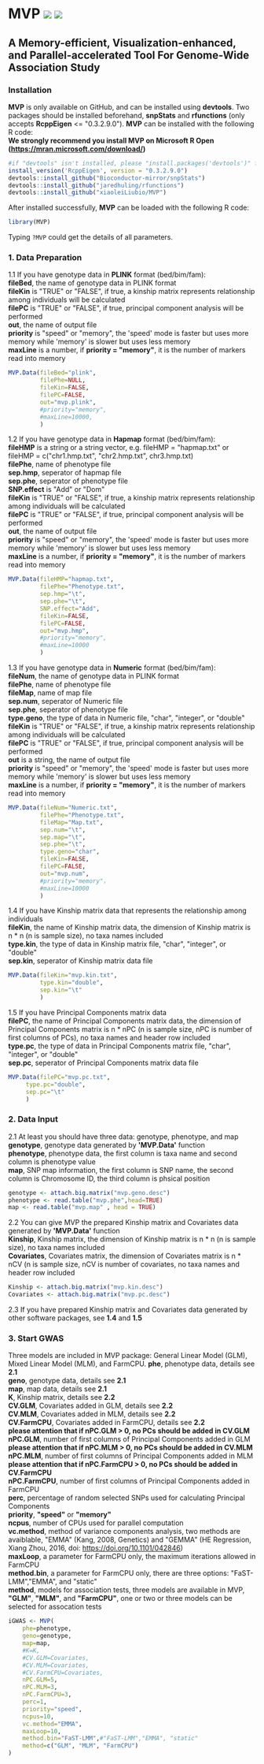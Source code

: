 # MVP [![](https://img.shields.io/badge/Issues-1%2B-brightgreen.svg)](https://github.com/XiaoleiLiuBio/MVP/issues) [![](https://img.shields.io/badge/Release-v1.0.1-blue.svg)](https://github.com/XiaoleiLiuBio/MVP/commits/master)
## A Memory-efficient, Visualization-enhanced, and Parallel-accelerated Tool For Genome-Wide Association Study
### Installation
**MVP** is only available on GitHub, and can be installed using **devtools**. Two packages should be installed beforehand, **snpStats** and **rfunctions** (only accepts **RcppEigen** <= "0.3.2.9.0"). **MVP** can be installed with the following R code:<br>
**We strongly recommend you install MVP on Microsoft R Open (https://mran.microsoft.com/download/)**<br>
```r
#if "devtools" isn't installed, please "install.packages('devtools')" first.
install_version('RcppEigen', version = "0.3.2.9.0")
devtools::install_github("Bioconductor-mirror/snpStats")
devtools::install_github("jaredhuling/rfunctions")
devtools::install_github("xiaoleiLiubio/MVP")
```
After installed successfully, **MVP** can be loaded with the following R code:
```r
library(MVP)
```
Typing ```?MVP``` could get the details of all parameters.

### 1. Data Preparation

1.1 If you have genotype data in **PLINK** format (bed/bim/fam):<br>
**fileBed**, the name of genotype data in PLINK format<br>
**fileKin** is "TRUE" or "FALSE", if true, a kinship matrix represents relationship among individuals will be calculated<br>
**filePC** is "TRUE" or "FALSE", if true, principal component analysis will be performed<br>
**out**, the name of output file<br>
**priority** is "speed" or "memory", the 'speed' mode is faster but uses more memory while 'memory' is slower but uses less memory<br>
**maxLine** is a number, if **priority = "memory"**, it is the number of markers read into memory<br>
```r
MVP.Data(fileBed="plink",
         filePhe=NULL,
         fileKin=FALSE,
         filePC=FALSE,
         out="mvp.plink",         
         #priority="memory",
         #maxLine=10000,
         )
```
1.2 If you have genotype data in **Hapmap** format (bed/bim/fam):<br>
**fileHMP** is a string or a string vector, e.g. fileHMP = "hapmap.txt" or fileHMP = c("chr1.hmp.txt", "chr2.hmp.txt", chr3.hmp.txt)<br>
**filePhe**, name of phenotype file<br>
**sep.hmp**, seperator of hapmap file<br>
**sep.phe**, seperator of phenotype file<br>
**SNP.effect** is "Add" or "Dom"<br>
**fileKin** is "TRUE" or "FALSE", if true, a kinship matrix represents relationship among individuals will be calculated<br>
**filePC** is "TRUE" or "FALSE", if true, principal component analysis will be performed<br>
**out**, the name of output file<br>
**priority** is "speed" or "memory", the 'speed' mode is faster but uses more memory while 'memory' is slower but uses less memory<br>
**maxLine** is a number, if **priority = "memory"**, it is the number of markers read into memory<br>
```r
MVP.Data(fileHMP="hapmap.txt",
         filePhe="Phenotype.txt",
         sep.hmp="\t",
         sep.phe="\t",
         SNP.effect="Add",
         fileKin=FALSE,
         filePC=FALSE,
         out="mvp.hmp",
         #priority="memory",
         #maxLine=10000
         )
```
1.3 If you have genotype data in **Numeric** format (bed/bim/fam):<br>
**fileNum**, the name of genotype data in PLINK format<br>
**filePhe**, name of phenotype file<br>
**fileMap**, name of map file<br>
**sep.num**, seperator of Numeric file<br>
**sep.phe**, seperator of phenotype file<br>
**type.geno**, the type of data in Numeric file, "char", "integer", or "double"<br>
**fileKin** is "TRUE" or "FALSE", if true, a kinship matrix represents relationship among individuals will be calculated<br>
**filePC** is "TRUE" or "FALSE", if true, principal component analysis will be performed<br>
**out** is a string, the name of output file<br>
**priority** is "speed" or "memory", the 'speed' mode is faster but uses more memory while 'memory' is slower but uses less memory<br>
**maxLine** is a number, if **priority = "memory"**, it is the number of markers read into memory<br>
```r
MVP.Data(fileNum="Numeric.txt",
         filePhe="Phenotype.txt",
         fileMap="Map.txt",
         sep.num="\t",
         sep.map="\t", 
         sep.phe="\t",
         type.geno="char",
         fileKin=FALSE,
         filePC=FALSE,
         out="mvp.num",
         #priority="memory"，
         #maxLine=10000
         )
```
1.4 If you have Kinship matrix data that represents the relationship among individuals<br>
**fileKin**, the name of Kinship matrix data, the dimension of Kinship matrix is n * n (n is sample size), no taxa names included<br>
**type.kin**, the type of data in Kinship matrix file, "char", "integer", or "double"<br>
**sep.kin**, seperator of Kinship matrix data file<br>
```r
MVP.Data(fileKin="mvp.kin.txt", 
         type.kin="double",
         sep.kin="\t"
         )
```
1.5 If you have Principal Components matrix data<br>
**filePC**, the name of Principal Components matrix data, the dimension of Principal Components matrix is n * nPC (n is sample size, nPC is number of first columns of PCs), no taxa names and header row included<br>
**type.pc**, the type of data in Principal Components matrix file, "char", "integer", or "double"<br>
**sep.pc**, seperator of Principal Components matrix data file<br>
```r
MVP.Data(filePC="mvp.pc.txt", 
     type.pc="double",
     sep.pc="\t"
     )
```

### 2. Data Input

2.1 At least you should have three data: genotype, phenotype, and map<br>
**genotype**, genotype data generated by **'MVP.Data'** function<br>
**phenotype**, phenotype data, the first column is taxa name and second column is phenotype value<br>
**map**, SNP map information, the first column is SNP name, the second column is Chromosome ID, the third column is phsical position<br>
```r
genotype <- attach.big.matrix("mvp.geno.desc")
phenotype <- read.table("mvp.phe",head=TRUE)
map <- read.table("mvp.map" , head = TRUE)
```
2.2 You can give MVP the prepared Kinship matrix and Covariates data generated by **'MVP.Data'** function<br>
**Kinship**, Kinship matrix, the dimension of Kinship matrix is n * n (n is sample size), no taxa names included<br>
**Covariates**, Covariates matrix, the dimension of Covariates matrix is n * nCV (n is sample size, nCV is number of covariates, no taxa names and header row included<br>
```r
Kinship <- attach.big.matrix("mvp.kin.desc")
Covariates <- attach.big.matrix("mvp.pc.desc")
```
2.3 If you have prepared Kinship matrix and Covariates data generated by other software packages, see **1.4** and **1.5**<br>

### 3. Start GWAS

Three models are included in MVP package: General Linear Model (GLM), Mixed Linear Model (MLM), and FarmCPU.
**phe**, phenotype data, details see **2.1**<br>
**geno**, genotype data, details see **2.1**<br>
**map**, map data, details see **2.1**<br>
**K**, Kinship matrix, details see **2.2**<br>
**CV.GLM**, Covariates added in GLM, details see **2.2**<br>
**CV.MLM**, Covariates added in MLM, details see **2.2**<br>
**CV.FarmCPU**, Covariates added in FarmCPU, details see **2.2**<br>
**please attention that if nPC.GLM > 0, no PCs should be added in CV.GLM**<br>
**nPC.GLM**, number of first columns of Principal Components added in GLM<br>
**please attention that if nPC.MLM > 0, no PCs should be added in CV.MLM**<br>
**nPC.MLM**, number of first columns of Principal Components added in MLM<br>
**please attention that if nPC.FarmCPU > 0, no PCs should be added in CV.FarmCPU**<br>
**nPC.FarmCPU**, number of first columns of Principal Components added in FarmCPU<br>
**perc**, percentage of random selected SNPs used for calculating Principal Components<br>
**priority**, **"speed"** or **"memory"**<br>
**ncpus**, number of CPUs used for parallel computation<br>
**vc.method**, method of variance components analysis, two methods are avaiblable, "EMMA" (Kang, 2008, Genetics) and "GEMMA" (HE Regression, Xiang Zhou, 2016, doi: https://doi.org/10.1101/042846)<br>
**maxLoop**, a parameter for FarmCPU only, the maximum iterations allowed in FarmCPU<br>
**method.bin**, a parameter for FarmCPU only, there are three options: "FaST-LMM","EMMA", and "static"<br>
**method**, models for association tests, three models are available in MVP, **"GLM"**, **"MLM"**, and **"FarmCPU"**, one or two or three models can be selected for assocation tests<br>
```r
iGWAS <- MVP(
    phe=phenotype,
    geno=genotype,
    map=map,
    #K=K,
    #CV.GLM=Covariates,
    #CV.MLM=Covariates,
    #CV.FarmCPU=Covariates,
    nPC.GLM=5,
    nPC.MLM=3,
    nPC.FarmCPU=3,
    perc=1,
    priority="speed",
    ncpus=10,
    vc.method="EMMA",
    maxLoop=10,
    method.bin="FaST-LMM",#"FaST-LMM","EMMA", "static"
    method=c("GLM", "MLM", "FarmCPU")
)
```


